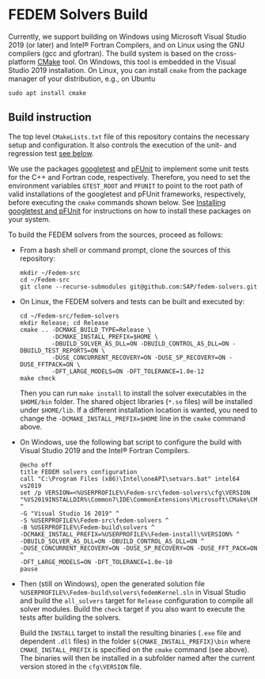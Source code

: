 <!---
  SPDX-FileCopyrightText: 2023 SAP SE

  SPDX-License-Identifier: Apache-2.0

  This file is part of FEDEM - https://openfedem.org
--->

# FEDEM Solvers Build

Currently, we support building on Windows
using Microsoft Visual Studio 2019 (or later) and Intel&reg; Fortran Compilers,
and on Linux using the GNU compilers (gcc and gfortran).
The build system is based on the cross-platform [CMake](https://cmake.org/) tool.
On Windows, this tool is embedded in the Visual Studio 2019 installation.
On Linux, you can install `cmake` from the package manager of your distribution,
e.g., on Ubuntu

    sudo apt install cmake

## Build instruction

The top level `CMakeLists.txt` file of this repository contains
the necessary setup and configuration. It also controls the execution of
the unit- and regression test [see below](#regression-testing).

We use the packages [googletest](https://github.com/google/googletest) and
[pFUnit](https://github.com/Goddard-Fortran-Ecosystem/pFUnit) to implement
some unit tests for the C++ and Fortran code, respectively. Therefore,
you need to set the environment variables `GTEST_ROOT` and `PFUNIT` to point to
the root path of valid installations of the googletest and pFUnit frameworks,
respectively, before executing the `cmake` commands shown below. See
[Installing googletest and pFUnit](https://github.com/SAP/fedem-foundation/blob/main/pFUnit/README.md#installing-googletest-and-pfunit)
for instructions on how to install these packages on your system.

To build the FEDEM solvers from the sources, proceed as follows:

- From a bash shell or command prompt, clone the sources of this repository:

      mkdir ~/Fedem-src
      cd ~/Fedem-src
      git clone --recurse-submodules git@github.com:SAP/fedem-solvers.git

- On Linux, the FEDEM solvers and tests can be built and executed by:

      cd ~/Fedem-src/fedem-solvers
      mkdir Release; cd Release
      cmake .. -DCMAKE_BUILD_TYPE=Release \
               -DCMAKE_INSTALL_PREFIX=$HOME \
               -DBUILD_SOLVER_AS_DLL=ON -DBUILD_CONTROL_AS_DLL=ON -DBUILD_TEST_REPORTS=ON \
               -DUSE_CONCURRENT_RECOVERY=ON -DUSE_SP_RECOVERY=ON -DUSE_FFTPACK=ON \
               -DFT_LARGE_MODELS=ON -DFT_TOLERANCE=1.0e-12
      make check

  Then you can run `make install` to install the solver executables in the `$HOME/bin` folder.
  The shared object libraries (`*.so` files) will be installed under `$HOME/lib`.
  If a different installation location is wanted, you need to change the
  `-DCMAKE_INSTALL_PREFIX=$HOME` line in the `cmake` command above.

- On Windows, use the following bat script to configure the build with
  Visual Studio 2019 and the Intel&reg; Fortran Compilers.

      @echo off
      title FEDEM solvers configuration
      call "C:\Program Files (x86)\Intel\oneAPI\setvars.bat" intel64 vs2019
      set /p VERSION=<%USERPROFILE%\Fedem-src\fedem-solvers\cfg\VERSION
      "%VS2019INSTALLDIR%\Common7\IDE\CommonExtensions\Microsoft\CMake\CMake\bin\cmake.exe" ^
      -G "Visual Studio 16 2019" ^
      -S %USERPROFILE%\Fedem-src\fedem-solvers ^
      -B %USERPROFILE%\Fedem-build\solvers ^
      -DCMAKE_INSTALL_PREFIX=%USERPROFILE%\Fedem-install\%VERSION% ^
      -DBUILD_SOLVER_AS_DLL=ON -DBUILD_CONTROL_AS_DLL=ON ^
      -DUSE_CONCURRENT_RECOVERY=ON -DUSE_SP_RECOVERY=ON -DUSE_FFT_PACK=ON ^
      -DFT_LARGE_MODELS=ON -DFT_TOLERANCE=1.0e-10
      pause

- Then (still on Windows), open the generated solution file
  `%USERPROFILE%\Fedem-build\solvers\fedemKernel.sln`
  in Visual Studio and build the `all_solvers` target for `Release`
  configuration to compile all solver modules. Build the `check` target
  if you also want to execute the tests after building the solvers.

  Build the `INSTALL` target to install the resulting binaries
  (`.exe` file and dependent `.dll` files) in the folder
  `${CMAKE_INSTALL_PREFIX}\bin` where `CMAKE_INSTALL_PREFIX` is specified
  on the `cmake` command (see above). The binaries will then be installed in
  a subfolder named after the current version stored in the `cfg\VERSION` file.
